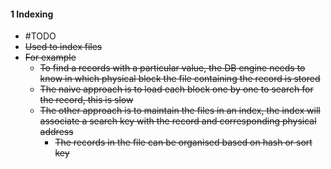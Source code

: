 
#### 1 Indexing
- #TODO 
- ~~Used to index files~~
- ~~For example~~ 
	- ~~To find a records with a particular value, the DB engine needs to know in which physical block the file containing the record is stored~~
	- ~~The naive approach is to load each block one by one to search for the record, this is slow~~
	- ~~The other approach is to maintain the files in an index, the index will associate a search key with the record and corresponding physical address~~  
		- ~~The records in the file can be organised based on hash or sort key~~